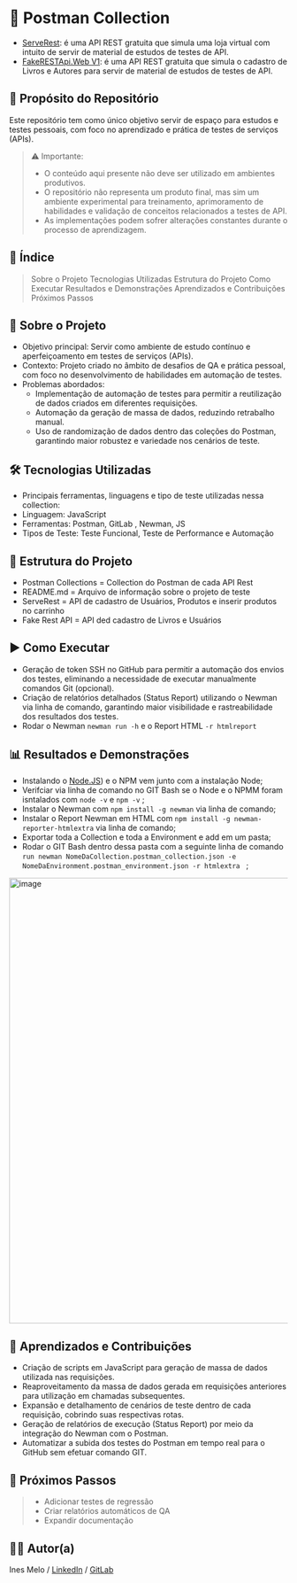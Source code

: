 # 📌 Postman Collection

 - [ServeRest](https://serverest.dev/#/): é uma API REST gratuita que simula uma loja virtual com intuito de servir de material de estudos de testes de API.
 - [FakeRESTApi.Web V1](https://fakerestapi.azurewebsites.net/index.html): é uma API REST gratuita que simula o cadastro de Livros e Autores para servir de material de estudos de testes de API.

## 🎯 Propósito do Repositório

Este repositório tem como único objetivo servir de espaço para estudos e testes pessoais, com foco no aprendizado e prática de testes de serviços (APIs).

> ⚠️ Importante:
> - O conteúdo aqui presente não deve ser utilizado em ambientes produtivos.   
> - O repositório não representa um produto final, mas sim um ambiente experimental para treinamento, aprimoramento de habilidades e validação de conceitos relacionados a testes de API.   
> - As implementações podem sofrer alterações constantes durante o processo de aprendizagem.   

## 📖 Índice

>Sobre o Projeto
Tecnologias Utilizadas
Estrutura do Projeto
Como Executar
Resultados e Demonstrações
Aprendizados e Contribuições
Próximos Passos 

## 📝 Sobre o Projeto

- Objetivo principal: Servir como ambiente de estudo contínuo e aperfeiçoamento em testes de serviços (APIs).  
- Contexto: Projeto criado no âmbito de desafios de QA e prática pessoal, com foco no desenvolvimento de habilidades em automação de testes.   
- Problemas abordados:   
  - Implementação de automação de testes para permitir a reutilização de dados criados em diferentes requisições.   
  - Automação da geração de massa de dados, reduzindo retrabalho manual.    
  - Uso de randomização de dados dentro das coleções do Postman, garantindo maior robustez e variedade nos cenários de teste.

## 🛠 Tecnologias Utilizadas

- Principais ferramentas, linguagens e tipo de teste utilizadas nessa collection:
- Linguagem: JavaScript
- Ferramentas: Postman, GitLab , Newman, JS
- Tipos de Teste: Teste Funcional, Teste de Performance e Automação

## 📂 Estrutura do Projeto

- Postman Collections = Collection do Postman de cada API Rest  
- README.md = Arquivo de informação sobre o projeto de teste
- ServeRest = API de cadastro de Usuários, Produtos e inserir produtos no carrinho
- Fake Rest API = API ded cadastro de Livros e Usuários

## ▶️ Como Executar

- Geração de token SSH no GitHub para permitir a automação dos envios dos testes, eliminando a necessidade de executar manualmente comandos Git (opcional).
- Criação de relatórios detalhados (Status Report) utilizando o Newman via linha de comando, garantindo maior visibilidade e rastreabilidade dos resultados dos testes.
- Rodar o Newman   ` newman run -h ` e o Report HTML `-r htmlreport`


## 📊 Resultados e Demonstrações

- Instalando o [Node.JS](https://nodejs.org/pt)) e o NPM vem junto com a instalação Node; 
- Verifciar via linha de comando no GIT Bash se o Node e o NPMM foram isntalados com `node -v` e `npm -v` ;
- Instalar o Newman com `npm install -g newman` via linha de comando; 
- Instalar o Report Newman em HTML com `npm install -g newman-reporter-htmlextra` via linha de comando; 
- Exportar toda a Collection e toda a Environment e add em um pasta;
- Rodar o GIT Bash dentro dessa pasta com a seguinte linha de comando `run newman NomeDaCollection.postman_collection.json -e NomeDaEnvironment.postman_environment.json -r htmlextra
` ;
  
<img width="1049" height="805" alt="image" src="https://github.com/user-attachments/assets/eccf8acd-9717-4d5d-a3fb-e0caa2d95dc7" />



## 🚀 Aprendizados e Contribuições

- Criação de scripts em JavaScript para geração de massa de dados utilizada nas requisições.   
- Reaproveitamento da massa de dados gerada em requisições anteriores para utilização em chamadas subsequentes.   
- Expansão e detalhamento de cenários de teste dentro de cada requisição, cobrindo suas respectivas rotas.   
- Geração de relatórios de execução (Status Report) por meio da integração do Newman com o Postman.
- Automatizar a subida dos testes do Postman em tempo real para o GitHub sem efetuar comando GIT.   


## 📌 Próximos Passos

> - Adicionar testes de regressão
> - Criar relatórios automáticos de QA
> - Expandir documentação

## 👩‍💻 Autor(a)

Ines Melo   /   <a href="https://www.linkedin.com/in/in%C3%AAs-m-065b8681/">LinkedIn</a>   /   <a href="https://gitlab.com/inessmelo/postmancollection/-/tree/main">GitLab</a>
